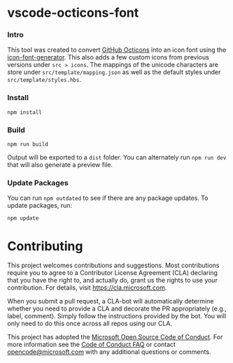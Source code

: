 # vscode-octicons-font

### Intro

This tool was created to convert
[GitHub Octicons](https://github.com/primer/octicons/tree/master/lib/octicons_node)
into an icon font using the
[icon-font-generator](https://github.com/Workshape/icon-font-generator). This
also adds a few custom icons from previous versions under `src > icons`. The
mappings of the unicode characters are store under `src/template/mapping.json`
as well as the default styles under `src/template/styles.hbs`.

### Install

```
npm install
```

### Build

```
npm run build
```

Output will be exported to a `dist` folder. You can alternately run
`npm run dev` that will also generate a preview file.

### Update Packages

You can run `npm outdated` to see if there are any package updates. To update
packages, run:

```
npm update
```

# Contributing

This project welcomes contributions and suggestions. Most contributions require
you to agree to a Contributor License Agreement (CLA) declaring that you have
the right to, and actually do, grant us the rights to use your contribution. For
details, visit https://cla.microsoft.com.

When you submit a pull request, a CLA-bot will automatically determine whether
you need to provide a CLA and decorate the PR appropriately (e.g., label,
comment). Simply follow the instructions provided by the bot. You will only need
to do this once across all repos using our CLA.

This project has adopted the
[Microsoft Open Source Code of Conduct](https://opensource.microsoft.com/codeofconduct/).
For more information see the
[Code of Conduct FAQ](https://opensource.microsoft.com/codeofconduct/faq/) or
contact [opencode@microsoft.com](mailto:opencode@microsoft.com) with any
additional questions or comments.
